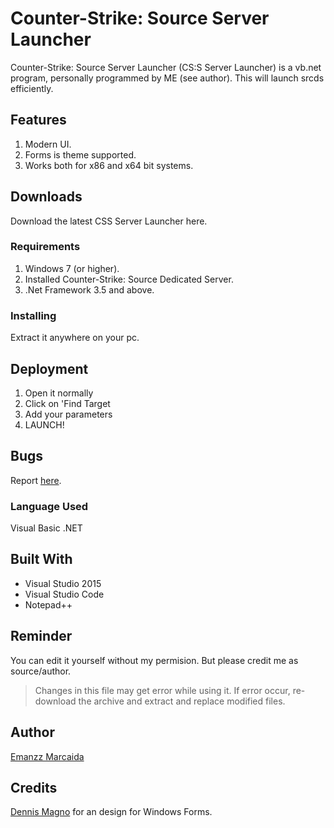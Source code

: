 # Counter-Strike: Source Server Launcher

Counter-Strike: Source Server Launcher (CS:S Server Launcher) is a vb.net program, personally programmed by ME (see author). This will launch srcds efficiently.

## Features

1. Modern UI.
2. Forms is theme supported.
3. Works both for x86 and x64 bit systems.

## Downloads

Download the latest CSS Server Launcher here.

### Requirements

1. Windows 7 (or higher).
2. Installed Counter-Strike: Source Dedicated Server.
3. .Net Framework 3.5 and above.

### Installing

Extract it anywhere on your pc.

## Deployment

1. Open it normally
2. Click on 'Find Target
3. Add your parameters
4. LAUNCH!

## Bugs

Report [here](https://github.com/EmanzzKie/Counter-Strike--Source-Server-Launcher/issues).

### Language Used

Visual Basic .NET

## Built With

* Visual Studio 2015
* Visual Studio Code
* Notepad++

## Reminder

You can edit it yourself without my permision. But please credit me as source/author.

> Changes in this file may get error while using it. If error occur, re-download the archive and extract and replace modified files.

## Author
[Emanzz Marcaida](https://github.com/EmanzzKie)

## Credits

[Dennis Magno](https://github.com/dennismagno) for an design for Windows Forms.
